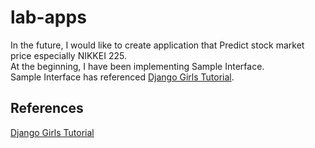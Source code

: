 # lab-apps
In the future, I would like to create application that Predict stock market price especially NIKKEI 225.  
At the beginning, I have been implementing Sample Interface.  
Sample Interface has referenced [Django Girls Tutorial](https://www.gitbook.com/book/djangogirls/djangogirls-tutorial/details).  

## References
[Django Girls Tutorial](https://www.gitbook.com/book/djangogirls/djangogirls-tutorial/details)  
